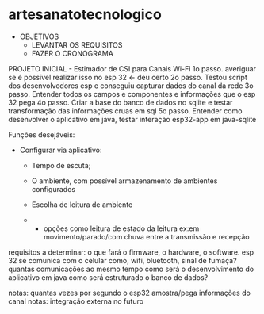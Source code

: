 # artesanatotecnologico

- OBJETIVOS
    - LEVANTAR OS REQUISITOS
    - FAZER O CRONOGRAMA


PROJETO INICIAL - Estimador de CSI para Canais Wi-Fi
1o passo. averiguar se é possível realizar isso no esp 32 <- deu certo
2o passo. Testou script dos desenvolvedores esp e conseguiu capturar dados do canal da rede 
3o passo. Entender todos os campos e componentes e informações que o esp 32 pega
4o passo. Criar a base do banco de dados no sqlite e testar transformação das informações cruas em sql
5o passo. Entender como desenvolver o aplicativo em java, testar interação esp32-app em java-sqlite

Funções desejáveis:
- Configurar via aplicativo:
  * Tempo de escuta;
  * O ambiente, com possível armazenamento de ambientes configurados
 
  * Escolha de leitura de ambiente
  * - opções como leitura de estado da leitura ex:em movimento/parado/com chuva entre a transmissão e recepção



requisitos a determinar:
o que fará o firmware, o hardware, o software. 
esp 32 se comunica com o celular como, wifi, bluetooth, sinal de fumaça?
quantas comunicações ao mesmo tempo
como será o desenvolvimento do aplicativo em java
como será estruturado o banco de dados?



notas: quantas vezes por segundo o esp32 amostra/pega informações do canal
notas: integração externa no futuro
